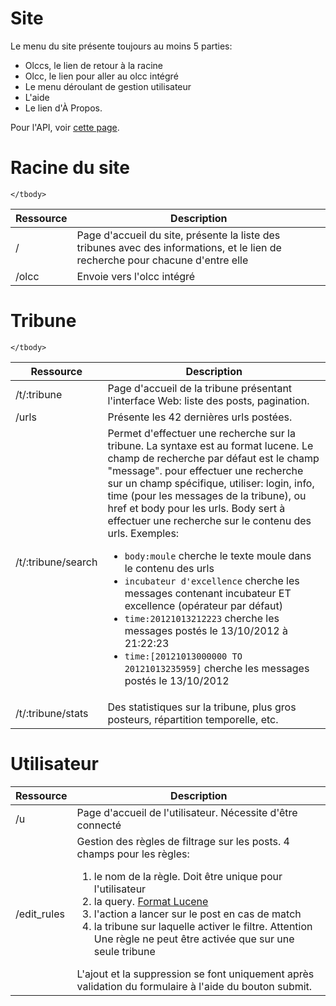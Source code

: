 # Site

Le menu du site présente toujours au moins 5 parties:

* Olccs, le lien de retour à la racine
* Olcc, le lien pour aller au olcc intégré
* Le menu déroulant de gestion utilisateur
* L'aide
* Le lien d'À Propos.

Pour l'API, voir [cette page](/api).

# Racine du site

<table class="table">
    <thead>
        <tr>
            <th>Ressource</th>
            <th>Description</th>
        </tr>
    </thead>
    <tbody>
        <tr>
            <td>/</td>
            <td>Page d'accueil du site, présente la liste des tribunes avec des informations, et le lien de recherche pour chacune d'entre elle</td>
        </tr>
        <tr>
            <td>/olcc</td>
            <td>Envoie vers l'olcc intégré</td>
        </tr>

    </tbody>
</table>

# Tribune

<table class="table">
    <thead>
        <tr>
            <th>Ressource</th>
            <th>Description</th>
        </tr>
    </thead>
    <tbody>
        <tr>
            <td>/t/:tribune</td>
            <td>Page d'accueil de la tribune présentant l'interface Web: liste des posts, pagination.</td>
        </tr>
        <tr>
            <td>/urls</td>
            <td>Présente les 42 dernières urls postées.</td>
        </tr>
        <tr>
            <td>/t/:tribune/search</td>
            <td>Permet d'effectuer une recherche sur la tribune. La syntaxe est au format lucene. Le champ de recherche par défaut est le champ "message".
            pour effectuer une recherche sur un champ spécifique, utiliser: login, info, time (pour les messages de la tribune), ou href et body pour les urls.
            Body sert à effectuer une recherche sur le contenu des urls. Exemples:
            <ul>
                <li><code>body:moule</code> cherche le texte moule dans le contenu des urls</li>
                <li><code>incubateur d'excellence</code> cherche les messages contenant incubateur ET excellence (opérateur par défaut)</li>
                <li><code>time:20121013212223</code> cherche les messages postés le 13/10/2012 à 21:22:23</li>
                <li><code>time:[20121013000000 TO 20121013235959]</code> cherche les messages postés le 13/10/2012</li>
            </ul>
            </td>
        </tr>
        <tr>
            <td>/t/:tribune/stats</td>
            <td>Des statistiques sur la tribune, plus gros posteurs, répartition temporelle, etc. </td>
        </tr>

    </tbody>
</table>

# Utilisateur

<table class="table">
    <thead>
        <tr>
            <th>Ressource</th>
            <th>Description</th>
        </tr>
    </thead>
    <tbody>
        <tr>
            <td>/u</td>
            <td>Page d'accueil de l'utilisateur. Nécessite d'être connecté</td>
        </tr>
        <tr>
            <td>/edit_rules</td>
            <td>
                Gestion des règles de filtrage sur les posts. 4 champs pour les règles:
                <ol>
                    <li>le nom de la règle. Doit être unique pour l'utilisateur</li>
                    <li>la query. <a href="http://www.lucenetutorial.com/lucene-query-syntax.html">Format Lucene</a></li>
                    <li>l'action a lancer sur le post en cas de match</li>
                    <li>la tribune sur laquelle activer le filtre.
                    <span class="label label-warning">Attention</span> Une règle ne peut être activée que sur une seule tribune</li>
                </ol>
                L'ajout et la suppression se font <span class="label label-important">uniquement</span> après validation
                du formulaire à l'aide du bouton submit.
            </td>
        </tr>
    </tbody>
</table>
